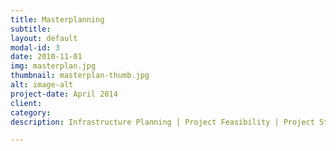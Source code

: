 ```yaml
---
title: Masterplanning
subtitle: 
layout: default
modal-id: 3
date: 2010-11-01
img: masterplan.jpg
thumbnail: masterplan-thumb.jpg
alt: image-alt
project-date: April 2014
client: 
category: 
description: Infrastructure Planning | Project Feasibility | Project Staging

---
```

